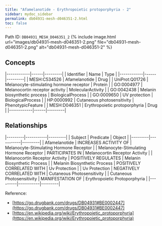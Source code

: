 ```yaml
---
title: "Afamelanotide - Erythropoietic protoporphyria - 2"
sidebar: mydoc_sidebar
permalink: db04931-mesh-d046351-2.html
toc: false 
---
```



Path ID: `DB04931_MESH_D046351_2`
{% include image.html url="images/db04931-mesh-d046351-2.png" file="db04931-mesh-d046351-2.png" alt="db04931-mesh-d046351-2" %}

## Concepts

|------------|------|---------|
| Identifier | Name | Type    |
|------------|------|---------|
| MESH:C534526 | Afamelanotide | Drug |
| UniProt:Q01726 | Melanocyte-stimulating hormone receptor | Protein |
| GO:0004977 | Melanocortin receptor activity | MolecularActivity |
| GO:0042438 | Melanin biosynthetic process | BiologicalProcess |
| GO:0009650 | UV protection | BiologicalProcess |
| HP:0000992 | Cutaneous photosensitivity | PhenotypicFeature |
| MESH:D046351 | Erythropoietic protoporphyria | Drug |
|------------|------|---------|

## Relationships

|---------|-----------|---------|
| Subject | Predicate | Object  |
|---------|-----------|---------|
| Afamelanotide | INCREASES ACTIVITY OF | Melanocyte-Stimulating Hormone Receptor |
| Melanocyte-Stimulating Hormone Receptor | PARTICIPATES IN | Melanocortin Receptor Activity |
| Melanocortin Receptor Activity | POSITIVELY REGULATES | Melanin Biosynthetic Process |
| Melanin Biosynthetic Process | POSITIVELY CORRELATED WITH | Uv Protection |
| Uv Protection | NEGATIVELY CORRELATED WITH | Cutaneous Photosensitivity |
| Cutaneous Photosensitivity | MANIFESTATION OF | Erythropoietic Protoporphyria |
|---------|-----------|---------|

Reference: 
  - [https://go.drugbank.com/drugs/DB04931#BE0002447](https://go.drugbank.com/drugs/DB04931#BE0002447)
  - [https://en.wikipedia.org/wiki/Erythropoietic_protoporphyria](https://en.wikipedia.org/wiki/Erythropoietic_protoporphyria)
